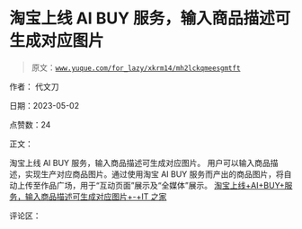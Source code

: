 # 淘宝上线 AI BUY 服务，输入商品描述可生成对应图片

> 原文：[`www.yuque.com/for_lazy/xkrm14/mh2lckqmeesgmtft`](https://www.yuque.com/for_lazy/xkrm14/mh2lckqmeesgmtft)

作者： 代文刀

日期：2023-05-02

点赞数：24

正文：

淘宝上线 AI BUY 服务，输入商品描述可生成对应图片。 用户可以输入商品描述，实现生产对应商品图片。通过使用淘宝 AI BUY 服务而产出的商品图片，将自动上传至作品广场，用于“互动页面”展示及“全媒体”展示。 [淘宝上线+AI+BUY+服务，输入商品描述可生成对应图片+-+IT 之家](https://m.ithome.com/html/689987.htm)

评论区：

